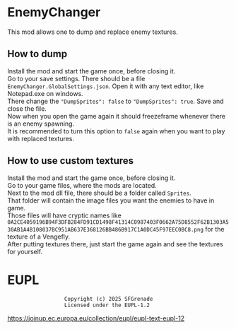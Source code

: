 # EnemyChanger

This mod allows one to dump and replace enemy textures.

## How to dump

Install the mod and start the game once, before closing it.  
Go to your save settings. There should be a file `EnemyChanger.GlobalSettings.json`. Open it with any text editor, like Notepad.exe on windows.  
There change the `"DumpSprites": false` to `"DumpSprites": true`. Save and close the file.  
Now when you open the game again it should freezeframe whenever there is an enemy spawning.  
It is recommended to turn this option to `false` again when you want to play with replaced textures.

## How to use custom textures

Install the mod and start the game once, before closing it.  
Go to your game files, where the mods are located.  
Next to the mod dll file, there should be a folder called `Sprites`.  
That folder will contain the image files you want the enemies to have in game.  
Those files will have cryptic names like `0A2CE4059196B94F3DFB284FD91CD1498F41314C0987403F0662A75D8552F62B1303A530AB1A4B108037BC951AB637E368126BB486B917C1A0DC45F97EEC0BC8.png` for the texture of a Vengefly.  
After putting textures there, just start the game again and see the textures for yourself.

# EUPL
                      Copyright (c) 2025 SFGrenade
                      Licensed under the EUPL-1.2
https://joinup.ec.europa.eu/collection/eupl/eupl-text-eupl-12
